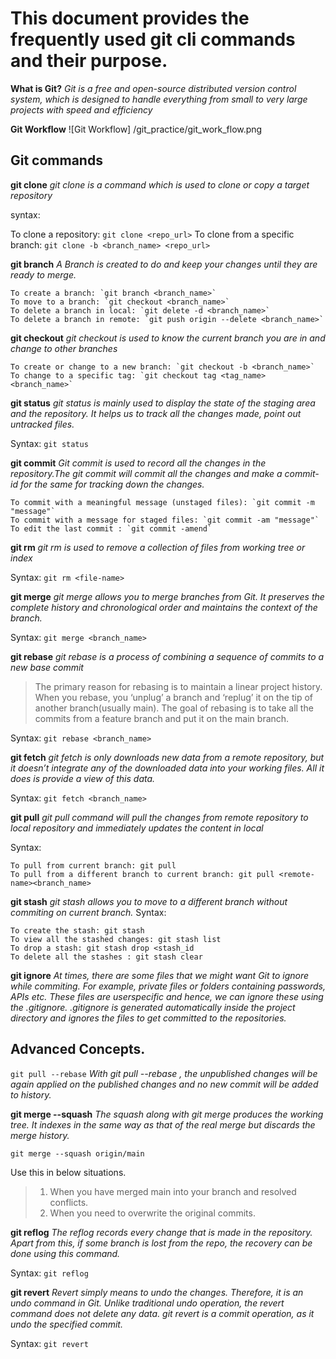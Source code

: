 # This document provides the frequently used git cli commands and their purpose.

**What is Git?**
*Git is a free and open-source distributed version control system, which is designed to
handle everything from small to very large projects with speed and efficiency*

**Git Workflow**
![Git Workflow]
/git_practice/git_work_flow.png

## Git commands
**git clone**
*git clone is a command which is used to clone or copy a target repository*

syntax:

To clone a repository: `git clone <repo_url>`
To clone from a specific branch: `git clone -b <branch_name> <repo_url>`

**git branch**
*A Branch is created to do and keep your changes until they are ready to merge.*
```
To create a branch: `git branch <branch_name>`
To move to a branch: `git checkout <branch_name>`
To delete a branch in local: `git delete -d <branch_name>`
To delete a branch in remote: `git push origin --delete <branch_name>`
```

**git checkout**
*git checkout is used to know the current branch you are in and change to other branches*
```
To create or change to a new branch: `git checkout -b <branch_name>`
To change to a specific tag: `git checkout tag <tag_name> <branch_name>`
```

**git status**
*git status is mainly used to display the state of the staging area and the repository. It
helps us to track all the changes made, point out untracked files.*

Syntax: `git status`

**git commit**
*Git commit is used to record all the changes in the repository.The git commit will
commit all the changes and make a commit-id for the same for tracking down the changes.*
```
To commit with a meaningful message (unstaged files): `git commit -m "message"`
To commit with a message for staged files: `git commit -am "message"`
To edit the last commit : `git commit -amend`
```

**git rm**
*git rm is used to remove a collection of files from working tree or index*

Syntax: `git rm <file-name>`

**git merge**
*git merge allows you to merge branches from Git. It preserves the
complete history and chronological order and maintains the context of the branch.*

Syntax: `git merge <branch_name>`

**git rebase**
*git rebase is a process of combining a sequence of commits to a new base commit*
> The primary reason for rebasing is to maintain a linear project history.
> When you rebase, you ‘unplug’ a branch and ‘replug’ it on the tip of another branch(usually main).
> The goal of rebasing is to take all the commits from a feature branch and put it on the main branch.

Syntax: `git rebase <branch_name>`

**git fetch**
*git fetch is only downloads new data from a remote repository, but it doesn’t integrate
any of the downloaded data into your working files. All it does is provide a view of this data.*

Syntax: `git fetch <branch_name>`

**git pull**
*git pull command will pull the changes from remote repository to local repository and immediately updates the content in local*

Syntax: 
```
To pull from current branch: git pull
To pull from a different branch to current branch: git pull <remote-name><branch_name>
```

**git stash**
*git stash allows you to move to a different branch without commiting on current branch.*
Syntax: 
```
To create the stash: git stash
To view all the stashed changes: git stash list
To drop a stash: git stash drop <stash_id
To delete all the stashes : git stash clear
```

**git ignore**
*At times, there are some files that we might want Git to ignore while commiting. For
example, private files or folders containing passwords, APIs etc. These files are userspecific and hence, we can ignore these using the .gitignore.
.gitignore is generated automatically inside the project directory and ignores the files to get committed to the repositories.*

## Advanced Concepts.
`git pull --rebase`
*With git pull --rebase , the unpublished changes will be again applied on the published changes and no new commit will be added to history.*

**git merge --squash**
*The squash along with git merge produces the working tree. It indexes in the same way as that of the real merge but discards the merge history.*

`git merge --squash origin/main`

Use this in below situations.
>1. When you have merged main into your branch and resolved conflicts.
>2. When you need to overwrite the original commits.

**git reflog**
*The reflog records every change that is made in the repository. Apart from this, if some branch is lost from the repo, the recovery can be done using this command.*

Syntax: `git reflog`

**git revert**
*Revert simply means to undo the changes. Therefore, it is an undo command in Git. Unlike traditional undo operation, the revert command does not delete any data. git
revert is a commit operation, as it undo the specified commit.*

Syntax: `git revert`
